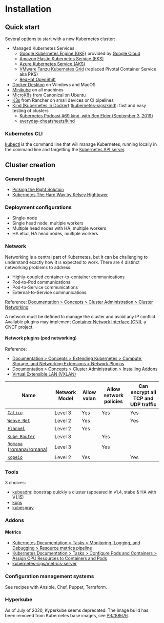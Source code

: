 # Installation

## Quick start

Several options to start with a new Kubernetes cluster:

- Managed Kubernetes Services
  - [Google Kubernetes Engine (GKE)](https://cloud.google.com/kubernetes-engine/) provided by [Google Cloud](https://cloud.google.com/)
  - [Amazon Elastic Kubernetes Service (EKS)](https://aws.amazon.com/eks/)
  - [Azure Kubernetes Service (AKS)](https://azure.microsoft.com/en-us/services/kubernetes-service/)
  - [VMware Tanzu Kubernetes Grid](https://tanzu.vmware.com/kubernetes-grid) (replaced Pivotal Container Service aka PKS)
  - [RedHat OpenShift](https://www.openshift.com/)
- [Docker Desktop](https://www.docker.com/products/kubernetes)  on Windows and MacOS
- [Minikube](https://github.com/devpro/everyday-cheatsheets/blob/master/docs/minikube.md) on all machines
- [MicroK8s](https://microk8s.io/docs) from Canonical on Ubuntu
- [K3s](https://k3s.io/) from Rancher on small devices or CI pipelines
- [Kind (Kubernetes in Docker)](https://kind.sigs.k8s.io/) ([kubernetes-sigs/kind](https://github.com/kubernetes-sigs/kind)): fast and easy testing of clusters
  - [Kubernetes Podcast #69 kind, with Ben Elder (September 3, 2019)](https://kubernetespodcast.com/episode/069-kind/)
  - [everyday-cheatsheets/kind](https://github.com/devpro/everyday-cheatsheets/blob/main/docs/cncf/kind.md)

### Kubernetes CLI

[kubectl](https://github.com/devpro/everyday-cheatsheets/blob/master/docs/kubectl.md) is the command line that will manage Kubernetes, running locally in the command line and targetting the [Kubernetes API server](https://kubernetes.io/docs/reference/command-line-tools-reference/kube-apiserver/).

## Cluster creation

### General thought

- [Picking the Right Solution](https://pwittrock.github.io/docs/setup/pick-right-solution/)
- [Kubernetes The Hard Way by Kelsey Hightower](https://github.com/kelseyhightower/kubernetes-the-hard-way)

### Deployment configurations

- Single-node
- Single head node, multiple workers
- Multiple head nodes with HA, multiple workers
- HA etcd, HA head nodes, multiple workers

### Network

Networking is a central part of Kubernetes, but it can be challenging to understand exactly how it is expected to work. There are 4 distinct networking problems to address:

- Highly-coupled container-to-container communications
- Pod-to-Pod communications
- Pod-to-Service communications
- External-to-Service communications

Reference: [Documentation > Concepts > Cluster Administration > Cluster Networking](https://kubernetes.io/docs/concepts/cluster-administration/networking/)

A network must be defined to manage the cluster and avoid any IP conflict. Available plugins may implement [Container Network Interface (CNI)](https://github.com/devpro/kubernetes-certification-2020/blob/master/docs/projects.md#container-network-interface-cni), a CNCF project.

#### Network plugins (pod networking)

Reference:

- [Documentation > Concepts > Extending Kubernetes > Compute, Storage, and Networking Extensions > Network Plugins](https://kubernetes.io/docs/concepts/extend-kubernetes/compute-storage-net/network-plugins/)
- [Documentation > Concepts > Cluster Administration > Installing Addons](https://kubernetes.io/docs/concepts/cluster-administration/addons/)
- [Virtual Extensible LAN (VXLAN)](https://en.wikipedia.org/wiki/Virtual_Extensible_LAN)

Name | Network Model | Allow vxlan | Allow network policies | Can encrypt all TCP and UDP traffic
---- | ------------- | ----------- | ---------------------- | -----------------------------------
[`Calico`](https://www.projectcalico.org/) | Level 3 | Yes | Yes | Yes
[`Weave Net`](https://www.weave.works/oss/net/) | Level 2 | Yes | | Yes
[`Flannel`](https://github.com/coreos/flannel) | Level 2 | Yes | |
[`Kube Router`](https://www.kube-router.io/) | Level 3 | | Yes |
[`Romana`](https://romana.io/) ([romana/romana](https://github.com/romana/romana)) | Level 3 | | Yes |
[`Kopeio`](https://github.com/kopeio/networking) | Level 2 | Yes | | Yes

### Tools

3 choices:

- [kubeadm](./tools/kubeadm.md): boostrap quickly a cluster (appeared in v1.4, stabe & HA with V1.15)
- [kops](https://kubernetes.io/docs/setup/production-environment/tools/kops/)
- [kubespray](https://kubernetes.io/docs/setup/production-environment/tools/kubespray/)

### Addons

#### Metrics

- [Kubernetes Documentation > Tasks > Monitoring, Logging, and Debugging > Resource metrics pipeline](https://kubernetes.io/docs/tasks/debug-application-cluster/resource-metrics-pipeline/)
- [Kubernetes Documentation > Tasks > Configure Pods and Containers > Assign CPU Resources to Containers and Pods](https://kubernetes.io/docs/tasks/configure-pod-container/assign-cpu-resource/)
- [kubernetes-sigs/metrics-server](https://github.com/kubernetes-sigs/metrics-server)

### Configuration management systems

See recipes with Ansible, Chef, Puppet, Terraform.

### Hyperkube

As of July of 2020, Kyperkube seems deprecated. The image build has been removed from Kubernetes base images, see [PR#88676](https://github.com/kubernetes/kubernetes/pull/88676).
